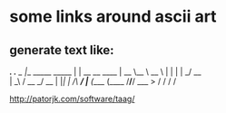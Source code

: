 some links around ascii art
===========================

generate text like:
-------------------


___.                 .__
\_ |__ _____  _____  |  |  __ __   ____
 | __ \\__  \ \__  \ |  | |  |  \_/ __ \
 | \_\ \/ __ \_/ __ \|  |_|  |  /\  ___/
 |___  (____  (____  /____/____/  \___  >
     \/     \/     \/                 \/


http://patorjk.com/software/taag/
